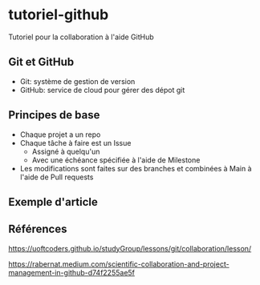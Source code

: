 # tutoriel-github
Tutoriel pour la collaboration à l'aide GitHub

## Git et GitHub

- Git: système de gestion de version
- GitHub: service de cloud pour gérer des dépot git

## Principes de base

- Chaque projet a un repo
- Chaque tâche à faire est un Issue
  - Assigné à quelqu'un
  - Avec une échéance spécifiée à l'aide de Milestone
- Les modifications sont faites sur des branches et combinées à Main à l'aide de Pull requests

## Exemple d'article

## Références

https://uoftcoders.github.io/studyGroup/lessons/git/collaboration/lesson/

https://rabernat.medium.com/scientific-collaboration-and-project-management-in-github-d74f2255ae5f
